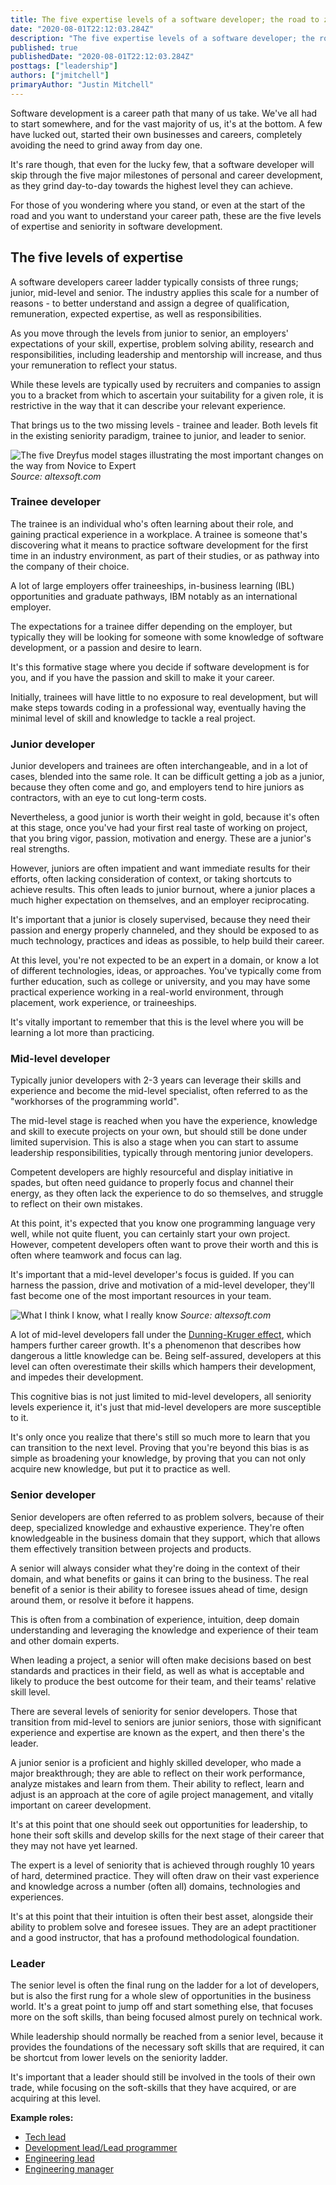 ```yaml
---
title: The five expertise levels of a software developer; the road to zen master
date: "2020-08-01T22:12:03.284Z"
description: "The five expertise levels of a software developer; the road to zen master"
published: true
publishedDate: "2020-08-01T22:12:03.284Z"
posttags: ["leadership"]
authors: ["jmitchell"]
primaryAuthor: "Justin Mitchell"
---
```


Software development is a career path that many of us take. We've all had to start somewhere, and for the vast majority of us, it's at the bottom. A few have lucked out, started their own businesses and careers, completely avoiding the need to grind away from day one.

It's rare though, that even for the lucky few, that a software developer will skip through the five major milestones of personal and career development, as they grind day-to-day towards the highest level they can achieve.

For those of you wondering where you stand, or even at the start of the road and you want to understand your career path, these are the five levels of expertise and seniority in software development.

## The five levels of expertise
A software developers career ladder typically consists of three rungs; junior, mid-level and senior. The industry applies this scale for a number of reasons - to better understand and assign a degree of qualification, remuneration, expected expertise, as well as responsibilities. 

As you move through the levels from junior to senior, an employers' expectations of your skill, expertise, problem solving ability, research and responsibilities, including leadership and mentorship will increase, and thus your remuneration to reflect your status.

While these levels are typically used by recruiters and companies to assign you to a bracket from which to ascertain your suitability for a given role, it is restrictive in the way that it can describe your relevant experience.

That brings us to the two missing levels - trainee and leader. Both levels fit in the existing seniority paradigm, trainee to junior, and leader to senior.

![The five Dreyfus model stages illustrating the most important changes on the way from Novice to Expert](https://dev-to-uploads.s3.amazonaws.com/i/12hio5zj7ifspzo860u3.png)
*Source: altexsoft.com*

### Trainee developer
The trainee is an individual who's often learning about their role, and gaining practical experience in a workplace. A trainee is someone that's discovering what it means to practice software development for the first time in an industry environment, as part of their studies, or as pathway into the company of their choice.

A lot of large employers offer traineeships, in-business learning (IBL) opportunities and graduate pathways, IBM notably as an international employer.

The expectations for a trainee differ depending on the employer, but typically they will be looking for someone with some knowledge of software development, or a passion and desire to learn.

It's this formative stage where you decide if software development is for you, and if you have the passion and skill to make it your career.

Initially, trainees will have little to no exposure to real development, but will make steps towards coding in a professional way, eventually having the minimal level of skill and knowledge to tackle a real project.

### Junior developer
Junior developers and trainees are often interchangeable, and in a lot of cases, blended into the same role. It can be difficult getting a job as a junior, because they often come and go, and employers tend to hire juniors as contractors, with an eye to cut long-term costs.

Nevertheless, a good junior is worth their weight in gold, because it's often at this stage, once you've had your first real taste of working on project, that you bring vigor, passion, motivation and energy. These are a junior's real strengths.

However, juniors are often impatient and want immediate results for their efforts, often lacking consideration of context, or taking shortcuts to achieve results. This often leads to junior burnout, where a junior places a much higher expectation on themselves, and an employer reciprocating.

It's important that a junior is closely supervised, because they need their passion and energy properly channeled, and they should be exposed to as much technology, practices and ideas as possible, to help build their career.

At this level, you're not expected to be an expert in a domain, or know a lot of different technologies, ideas, or approaches. You've typically come from further education, such as college or university, and you may have some practical experience working in a real-world environment, through placement, work experience, or traineeships.

It's vitally important to remember that this is the level where you will be learning a lot more than practicing.

### Mid-level developer
Typically junior developers with 2-3 years can leverage their skills and experience and become the mid-level specialist, often referred to as the "workhorses of the programming world".

The mid-level stage is reached when you have the experience, knowledge and skill to execute projects on your own, but should still be done under limited supervision. This is also a stage when you can start to assume leadership responsibilities, typically through mentoring junior developers.

Competent developers are highly resourceful and display initiative in spades, but often need guidance to properly focus and channel their energy, as they often lack the experience to do so themselves, and struggle to reflect on their own mistakes.

At this point, it's expected that you know one programming language very well, while not quite fluent, you can certainly start your own project. However, competent developers often want to prove their worth and this is often where teamwork and focus can lag.

It's important that a mid-level developer's focus is guided. If you can harness the passion, drive and motivation of a mid-level developer, they'll fast become one of the most important resources in your team.

![What I think I know, what I really know](https://dev-to-uploads.s3.amazonaws.com/i/vf0r7pk3nhnatv5d5yrj.png)
*Source: altexsoft.com*

A lot of mid-level developers fall under the [Dunning-Kruger effect](https://en.wikipedia.org/wiki/Dunning%E2%80%93Kruger_effect), which hampers further career growth. It's a phenomenon that describes how dangerous a little knowledge can be. Being self-assured, developers at this level can often overestimate their skills which hampers their development, and impedes their development.

This cognitive bias is not just limited to mid-level developers, all seniority levels experience it, it's just that mid-level developers are more susceptible to it.

It's only once you realize that there's still so much more to learn that you can transition to the next level. Proving that you're beyond this bias is as simple as broadening your knowledge, by proving that you can not only acquire new knowledge, but put it to practice as well.

### Senior developer
Senior developers are often referred to as problem solvers, because of their deep, specialized knowledge and exhaustive experience. They're often knowledgeable in the business domain that they support, which that allows them effectively transition between projects and products.

A senior will always consider what they're doing in the context of their domain, and what benefits or gains it can bring to the business. The real benefit of a senior is their ability to foresee issues ahead of time, design around them, or resolve it before it happens.

This is often from a combination of experience, intuition, deep domain understanding and leveraging the knowledge and experience of their team and other domain experts.

When leading a project, a senior will often make decisions based on best standards and practices in their field, as well as what is acceptable and likely to produce the best outcome for their team, and their teams' relative skill level.

There are several levels of seniority for senior developers. Those that transition from mid-level to seniors are junior seniors, those with significant experience and expertise are known as the expert, and then there's the leader.

A junior senior is a proficient and highly skilled developer, who made a major breakthrough; they are able to reflect on their work performance, analyze mistakes and learn from them. Their ability to reflect, learn and adjust is an approach at the core of agile project management, and vitally important on career development.

It's at this point that one should seek out opportunities for leadership, to hone their soft skills and develop skills for the next stage of their career that they may not have yet learned.

The expert is a level of seniority that is achieved through roughly 10 years of hard, determined practice. They will often draw on their vast experience and knowledge across a number (often all) domains, technologies and experiences.

It's at this point that their intuition is often their best asset, alongside their ability to problem solve and foresee issues. They are an adept practitioner and a good instructor, that has a profound methodological foundation.

### Leader
The senior level is often the final rung on the ladder for a lot of developers, but is also the first rung for a whole slew of opportunities in the business world. It's a great point to jump off and start something else, that focuses more on the soft skills, than being focused almost purely on technical work.

While leadership should normally be reached from a senior level, because it provides the foundations of the necessary soft skills that are required, it can be shortcut from lower levels on the seniority ladder.

It's important that a leader should still be involved in the tools of their own trade, while focusing on the soft-skills that they have acquired, or are acquiring at this level.

**Example roles:**
* [Tech lead](https://www.patkua.com/blog/the-definition-of-a-tech-lead/)
* [Development lead/Lead programmer](https://en.wikipedia.org/wiki/Lead_programmer)
* [Engineering lead](https://dev.to/pawel_ledwon/whats-the-role-of-an-engineering-team-lead--47hc)
* [Engineering manager](https://en.wikipedia.org/wiki/Engineering_management)